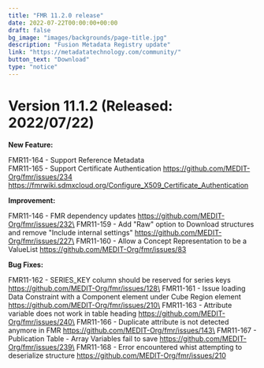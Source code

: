 ```yaml
---
title: "FMR 11.2.0 release"
date: 2022-07-22T00:00:00+00:00
draft: false
bg_image: "images/backgrounds/page-title.jpg"
description: "Fusion Metadata Registry update"
link: "https://metadatatechnology.com/community/"
button_text: "Download"
type: "notice"
---
```


# Version 11.1.2 (Released: 2022/07/22)
**New Feature:**

FMR11-164 - Support Reference Metadata\
FMR11-165 - Support Certificate Authentication https://github.com/MEDIT-Org/fmr/issues/234 https://fmrwiki.sdmxcloud.org/Configure_X509_Certificate_Authentication

**Improvement:**

FMR11-146 - FMR dependency updates https://github.com/MEDIT-Org/fmr/issues/232\
FMR11-159 - Add "Raw" option to Download structures and remove "Include internal settings" https://github.com/MEDIT-Org/fmr/issues/227\
FMR11-160 - Allow a Concept Representation to be a ValueList https://github.com/MEDIT-Org/fmr/issues/83

**Bug Fixes:**

FMR11-162 - SERIES_KEY column should be reserved for series keys https://github.com/MEDIT-Org/fmr/issues/128\
FMR11-161 - Issue loading Data Constraint with a Component element under Cube Region element https://github.com/MEDIT-Org/fmr/issues/210\
FMR11-163 - Attribute variable does not work in table heading https://github.com/MEDIT-Org/fmr/issues/240\
FMR11-166 - Duplicate attribute is not detected anymore in FMR https://github.com/MEDIT-Org/fmr/issues/143\
FMR11-167 - Publication Table - Array Variables fail to save https://github.com/MEDIT-Org/fmr/issues/239\
FMR11-168 - Error encountered whist attempting to deserialize structure https://github.com/MEDIT-Org/fmr/issues/210

